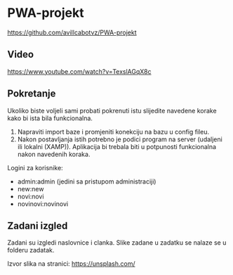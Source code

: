 # PWA-projekt
https://github.com/avillcabotvz/PWA-projekt

## Video
https://www.youtube.com/watch?v=TexslAGqX8c

## Pokretanje
Ukoliko biste voljeli sami probati pokrenuti istu slijedite navedene korake kako bi ista bila funkcionalna.
1. Napraviti import baze i promjeniti konekciju na bazu u config fileu.
1. Nakon postavljanja istih potrebno je podici program na server (udaljeni ili lokalni (XAMP)).
Aplikacija bi trebala biti u potpunosti funkcionalna nakon navedenih koraka.

Logini za korisnike:

- admin:admin (jedini sa pristupom administraciji)
- new:new
- novi:novi
- novinovi:novinovi

## Zadani izgled
Zadani su izgledi naslovnice i clanka. Slike zadane u zadatku se nalaze se u folderu zadatak.

Izvor slika na stranici: https://unsplash.com/
